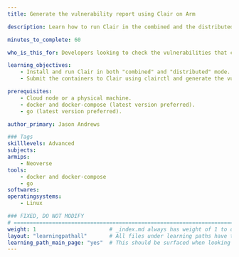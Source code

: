 ```yaml
---
title: Generate the vulnerability report using Clair on Arm

description: Learn how to run Clair in the combined and the distributed mode, submit the containers to Clair and generate the Vulnerability report that can affect the content.

minutes_to_complete: 60

who_is_this_for: Developers looking to check the vulnerabilities that can affect their containers.

learning_objectives:
    - Install and run Clair in both "combined" and "distributed" mode.
    - Submit the containers to Clair using clairctl and generate the vulnerability report.

prerequisites:
    - Cloud node or a physical machine.
    - docker and docker-compose (latest version preferred).
    - go (latest version preferred).

author_primary: Jason Andrews

### Tags
skilllevels: Advanced
subjects:
armips:
    - Neoverse
tools:
    - docker and docker-compose
    - go
softwares:
operatingsystems:
    - Linux

### FIXED, DO NOT MODIFY
# ================================================================================
weight: 1                       # _index.md always has weight of 1 to order correctly
layout: "learningpathall"       # All files under learning paths have this same wrapper
learning_path_main_page: "yes"  # This should be surfaced when looking for related content. Only set for _index.md of learning path content.
---
```

